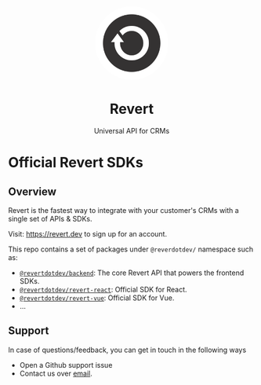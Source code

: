 <p align="center">
<img width="150" style="border-radius:75px;" src="./public/logo.png"/>
<h1 align="center"><b>Revert</b></h1>
<p align="center">
Universal API for CRMs
<br />
</p>

# Official Revert SDKs

## Overview

Revert is the fastest way to integrate with your customer's CRMs with a single set of APIs & SDKs.

Visit: https://revert.dev to sign up for an account.

This repo contains a set of packages under `@reverdotdev/` namespace such as:

-   [`@revertdotdev/backend`](./packages/backend): The core Revert API that powers the frontend SDKs.
-   [`@revertdotdev/revert-react`](./packages/react): Official SDK for React.
-   [`@revertdotdev/revert-vue`](./packages/vue): Official SDK for Vue.
-   ...

## Support

In case of questions/feedback, you can get in touch in the following ways

-   Open a Github support issue
-   Contact us over [email](mailto:jatin@revert.dev).
